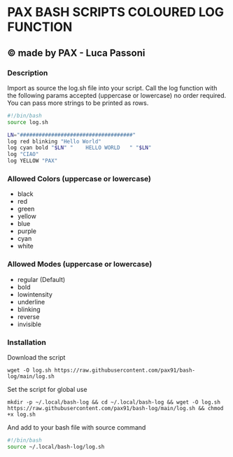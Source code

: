 # PAX BASH SCRIPTS COLOURED LOG FUNCTION
## © made by PAX - Luca Passoni

### Description
Import as source the log.sh file into your script.
Call the log function with the following params accepted (uppercase or lowercase) no order required.
You can pass more strings to be printed as rows.
```bash
#!/bin/bash
source log.sh

LN="####################################"
log red blinking "Hello World"
log cyan bold "$LN" "    HELLO WORLD   " "$LN"
log "CIAO"
log YELLOW "PAX"
```
### 
### Allowed Colors (uppercase or lowercase)
- black
- red
- green
- yellow
- blue
- purple
- cyan
- white
### Allowed Modes (uppercase or lowercase)
- regular (Default)
- bold
- lowintensity
- underline
- blinking
- reverse
- invisible
### Installation
Download the script
```
wget -O log.sh https://raw.githubusercontent.com/pax91/bash-log/main/log.sh
```
Set the script for global use
```
mkdir -p ~/.local/bash-log && cd ~/.local/bash-log && wget -O log.sh https://raw.githubusercontent.com/pax91/bash-log/main/log.sh && chmod +x log.sh
```
And add to your bash file with source command
```bash
#!/bin/bash
source ~/.local/bash-log/log.sh
```
